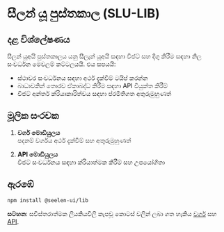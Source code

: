 # **සීලන් යූ පුස්තකාල (SLU-LIB)**

## දළ විශ්ලේෂණය

සීලන් යූඅයි පුස්තකාලය යනු සීලැන් යූඅයි සඳහා විජට් සහ දිගු කිරීම සඳහා නිල සංවර්ධන මෙවලම් කට්ටලයයි. එය
සපයයි:

- ස්ථාවර සංවර්ධනය සඳහා අර්ථ දැක්වීම් ටයිප් කරන්න
- බාධාවකින් තොරව ඒකාබද්ධ කිරීම සඳහා API වියුක්ත කිරීම්
- විජට් අන්තර් ක්රියාකාරිත්වය සඳහා ප්රමිතිගත අතුරුමුහුණත්

## මූලික සංරචක

1. **වර්ග මොඩියුලය**\
   පදනම් වර්ගය අර්ථ දැක්වීම් සහ අතුරුමුහුණත්

2. **API මොඩියුලය**\
   විජට් සංවර්ධනය සඳහා ක්රියාත්මක කිරීම් සහ උපයෝගිතා

## ඇරඹේ

```bash
npm install @seelen-ui/lib
```

**සටහන**: සවිස්තරාත්මක ලියකියවිලි කැපවූ කොටස් වලින් ලබා ගත හැකිය [වර්ග](./library-types) සහ
[API](./library-api).

